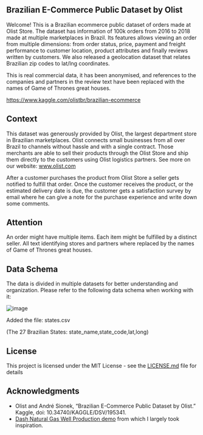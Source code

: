 
## Brazilian E-Commerce Public Dataset by Olist

Welcome! This is a Brazilian ecommerce public dataset of orders made at Olist Store. The dataset has information of 100k orders from 2016 to 2018 made at multiple marketplaces in Brazil. Its features allows viewing an order from multiple dimensions: from order status, price, payment and freight performance to customer location, product attributes and finally reviews written by customers. We also released a geolocation dataset that relates Brazilian zip codes to lat/lng coordinates.

This is real commercial data, it has been anonymised, and references to the companies and partners in the review text have been replaced with the names of Game of Thrones great houses.

https://www.kaggle.com/olistbr/brazilian-ecommerce

## Context

This dataset was generously provided by Olist, the largest department store in Brazilian marketplaces. Olist connects small businesses from all over Brazil to channels without hassle and with a single contract. Those merchants are able to sell their products through the Olist Store and ship them directly to the customers using Olist logistics partners. See more on our website: www.olist.com

After a customer purchases the product from Olist Store a seller gets notified to fulfill that order. Once the customer receives the product, or the estimated delivery date is due, the customer gets a satisfaction survey by email where he can give a note for the purchase experience and write down some comments.

## Attention
An order might have multiple items.
Each item might be fulfilled by a distinct seller.
All text identifying stores and partners where replaced by the names of Game of Thrones great houses.

## Data Schema
The data is divided in multiple datasets for better understanding and organization. Please refer to the following data schema when working with it:

![image](https://user-images.githubusercontent.com/17050990/153090614-7f7bf8b1-790a-4fa4-be09-107f809af2a1.png)

Added the file: states.csv 

(The 27 Brazilian States: state_name,state_code,lat,long) 

## License

This project is licensed under the MIT License - see the [LICENSE.md](LICENSE.md) file for details

## Acknowledgments

* Olist and André Sionek, “Brazilian E-Commerce Public Dataset by Olist.” Kaggle, doi: 10.34740/KAGGLE/DSV/195341.
* [Dash Natural Gas Well Production demo](https://github.com/plotly/dash-sample-apps/tree/master/apps/dash-oil-and-gas) from which I largely took inspiration.
